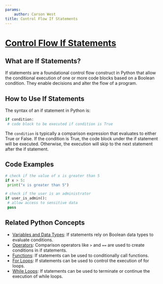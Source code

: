 ```yaml
---
params:
	author: Carson West
title: Control Flow If Statements
--- 
```

# [Control Flow If Statements](./../control-flow-if-statements/)

## What are If Statements?
If statements are a foundational control flow construct in Python that allow the conditional execution of one or more code blocks based on a Boolean condition. They enable decisions and alter the flow of a program.

## How to Use If Statements
The syntax of an if statement in Python is:

```python
if condition:
 # code block to be executed if condition is True
```

The `condition` is typically a comparison expression that evaluates to either True or False. If the condition is True, the code block under the if statement will be executed. Otherwise, the execution will skip to the next statement after the if statement.

## Code Examples
```python
# check if the value of x is greater than 5
if x > 5:
 print("x is greater than 5")
```

```python
# check if the user is an administrator
if user_is_admin():
 # allow access to sensitive data
 pass
```

## Related Python Concepts

- [Variables and Data Types](./../variables-and-data-types/): If statements rely on Boolean data types to evaluate conditions.
- [Operators](./../operators/): Comparison operators like `>` and `==` are used to create conditions in if statements.
- [Functions](./../functions/): If statements can be used to conditionally call functions.
- [For Loops](./../for-loops/): If statements can be used to control the execution of for loops.
- [While Loops](./../while-loops/): If statements can be used to terminate or continue the execution of while loops.
